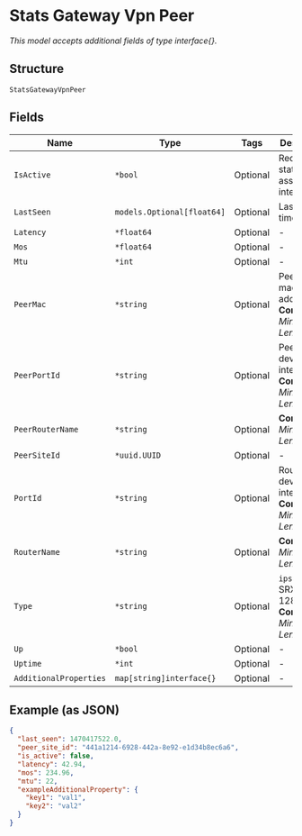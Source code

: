 
# Stats Gateway Vpn Peer

*This model accepts additional fields of type interface{}.*

## Structure

`StatsGatewayVpnPeer`

## Fields

| Name | Type | Tags | Description |
|  --- | --- | --- | --- |
| `IsActive` | `*bool` | Optional | Redundancy status of the associated interface |
| `LastSeen` | `models.Optional[float64]` | Optional | Last seen timestamp |
| `Latency` | `*float64` | Optional | - |
| `Mos` | `*float64` | Optional | - |
| `Mtu` | `*int` | Optional | - |
| `PeerMac` | `*string` | Optional | Peer router mac address<br>**Constraints**: *Minimum Length*: `1` |
| `PeerPortId` | `*string` | Optional | Peer router device interface<br>**Constraints**: *Minimum Length*: `1` |
| `PeerRouterName` | `*string` | Optional | **Constraints**: *Minimum Length*: `1` |
| `PeerSiteId` | `*uuid.UUID` | Optional | - |
| `PortId` | `*string` | Optional | Router device interface<br>**Constraints**: *Minimum Length*: `1` |
| `RouterName` | `*string` | Optional | **Constraints**: *Minimum Length*: `1` |
| `Type` | `*string` | Optional | `ipsec`for SRX, `svr` for 128T<br>**Constraints**: *Minimum Length*: `1` |
| `Up` | `*bool` | Optional | - |
| `Uptime` | `*int` | Optional | - |
| `AdditionalProperties` | `map[string]interface{}` | Optional | - |

## Example (as JSON)

```json
{
  "last_seen": 1470417522.0,
  "peer_site_id": "441a1214-6928-442a-8e92-e1d34b8ec6a6",
  "is_active": false,
  "latency": 42.94,
  "mos": 234.96,
  "mtu": 22,
  "exampleAdditionalProperty": {
    "key1": "val1",
    "key2": "val2"
  }
}
```

